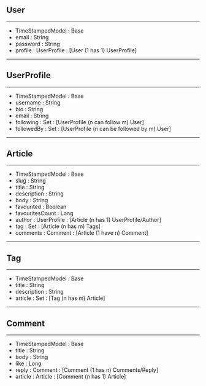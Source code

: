 ## User
-------
- TimeStampedModel : Base
- email : String
- password : String
- profile : UserProfile : [User (1 has 1) UserProfile]

-- -- 

## UserProfile
--------------
- TimeStampedModel : Base
- username : String
- bio : String
- email : String
- following : Set<UserProfile> : [UserProfile (n can follow m) User]
- followedBy : Set<UserProfile> : [UserProfile (n can be followed by m) User]

-- -- 

## Article
----------
- TimeStampedModel : Base
- slug : String
- title : String
- description : String
- body : String
- favourited : Boolean
- favouritesCount : Long
- author : UserProfile : [Article (n has 1) UserProfile/Author]
- tag : Set<Tag> : [Article (n has m) Tags]
- comments :  Comment : [Article (1 have n) Comment]

-- --

## Tag
------
- TimeStampedModel : Base
- title : String
- description : String
- article : Set<Articles> : [Tag (n has m) Article]

-- --

## Comment
----------
- TimeStampedModel : Base
- title : String
- body : String
- like : Long
- reply : Comment : [Comment (1 has n) Comments/Reply]
- article : Article : [Comment (n has 1) Article]